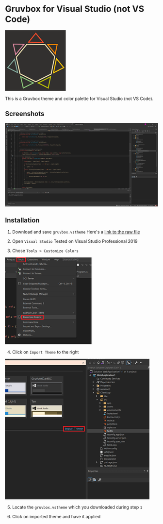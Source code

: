 # Gruvbox for Visual Studio (not VS Code)

![Gruvbox](https://github.com/henkla/gruvbox-visualstudio-not-code/blob/main/Assets/logo.png?raw=true)

This is a Gruvbox theme and color palette for Visual Studio (not VS Code).

## Screenshots
![C#](https://github.com/henkla/gruvbox-visualstudio-not-code/blob/main/Assets/Screenshots/screenshot1.png?raw=true)

## Installation

1. Download and save `gruvbox.vstheme`
Here's a [link to the raw file](https://github.com/henkla/gruvbox-visualstudio-not-code/blob/main/gruvbox.vstheme?raw=true)

2. Open `Visual Studio`
Tested on Visual Studio Professional 2019

3. Chose `Tools > Customize Colors`

![Step 3](https://github.com/henkla/gruvbox-visualstudio-not-code/blob/main/Assets/Installation/step3.png?raw=true)

4. Click on `Import Theme` to the right

![Step 4](https://github.com/henkla/gruvbox-visualstudio-not-code/blob/main/Assets/Installation/step4.png?raw=true)

5. Locate the `gruvbox.vstheme` which you downloaded during step `1`

6. Click on imported theme and have it applied
